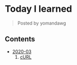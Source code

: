 # Today I learned

> Posted by yomandawg

## Contents

* [2020-03](https://github.com/yomandawg/TIL/tree/master/202003)
  1. [cURL](https://github.com/yomandawg/TIL/blob/master/202003/cURL.md)